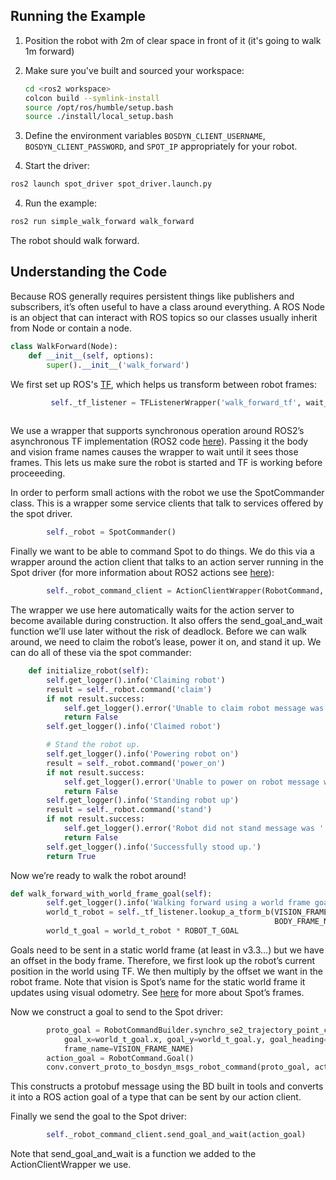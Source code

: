 ## Running the Example
1.  Position the robot with 2m of clear space in front of it (it's going to walk 1m forward)
2.  Make sure you've built and sourced your workspace:
    ```bash
    cd <ros2 workspace>
    colcon build --symlink-install
    source /opt/ros/humble/setup.bash
    source ./install/local_setup.bash
    ```

3.  Define the environment variables `BOSDYN_CLIENT_USERNAME`, `BOSDYN_CLIENT_PASSWORD`, and `SPOT_IP` appropriately for your robot.
3.  Start the driver:
```bash
ros2 launch spot_driver spot_driver.launch.py
```

4.  Run the example:
```bash
ros2 run simple_walk_forward walk_forward
```

The robot should walk forward.

## Understanding the Code

Because ROS generally requires persistent things like publishers and subscribers, it’s often useful to have a class around everything.  A ROS Node is an object that can interact with ROS topics so our classes usually inherit from Node or contain a node.

```python
class WalkForward(Node):
    def __init__(self, options):
        super().__init__('walk_forward')
```

We first set up ROS's [TF](https://docs.ros.org/en/humble/Tutorials/Intermediate/Tf2/Tf2-Main.html), which helps us transform between robot frames:
```python
         self._tf_listener = TFListenerWrapper('walk_forward_tf', wait_for_transform = [BODY_FRAME_NAME,
                                                                                        VISION_FRAME_NAME])
```
We use a wrapper that supports synchronous operation around ROS2’s asynchronous TF implementation (ROS2 code [here](https://github.com/ros2/rclpy/tree/humble)).  Passing it the body and vision frame names causes the wrapper to wait until it sees those frames.  This lets us make sure the robot is started and TF is working before proceeeding.

In order to perform small actions with the robot we use the SpotCommander class.  This is a wrapper some service clients that talk to services offered by the spot driver.
```python
        self._robot = SpotCommander()
```

Finally we want to be able to command Spot to do things.  We do this via a wrapper around the action client that talks to an action server running in the Spot driver (for more information about ROS2 actions see [here](https://docs.ros.org/en/humble/Tutorials/Beginner-CLI-Tools/Understanding-ROS2-Actions/Understanding-ROS2-Actions.html)):
```python
        self._robot_command_client = ActionClientWrapper(RobotCommand, 'robot_command')
```
The wrapper we use here automatically waits for the action server to become available during construction.  It also offers the send_goal_and_wait function we’ll use later without the risk of deadlock.  Before we can walk around, we need to claim the robot’s lease, power it on, and stand it up.  We can do all of these via the spot commander:
```python
    def initialize_robot(self):
        self.get_logger().info('Claiming robot')
        result = self._robot.command('claim')
        if not result.success:
            self.get_logger().error('Unable to claim robot message was ' + result.message)
            return False
        self.get_logger().info('Claimed robot')

        # Stand the robot up.
        self.get_logger().info('Powering robot on')
        result = self._robot.command('power_on')
        if not result.success:
            self.get_logger().error('Unable to power on robot message was ' + result.message)
            return False
        self.get_logger().info('Standing robot up')
        result = self._robot.command('stand')
        if not result.success:
            self.get_logger().error('Robot did not stand message was ' + result.message)
            return False
        self.get_logger().info('Successfully stood up.')
        return True
```

Now we’re ready to walk the robot around!
```python
def walk_forward_with_world_frame_goal(self):
        self.get_logger().info('Walking forward using a world frame goal')
        world_t_robot = self._tf_listener.lookup_a_tform_b(VISION_FRAME_NAME,
                                                           BODY_FRAME_NAME).get_closest_se2_transform()
        world_t_goal = world_t_robot * ROBOT_T_GOAL
```
Goals need to be sent in a static world frame (at least in v3.3…) but we have an offset in the body frame.  Therefore, we first look up the robot’s current position in the world using TF.  We then multiply by the offset we want in the robot frame.  Note that vision is Spot’s name for the static world frame it updates using visual odometry.  See [here](https://dev.bostondynamics.com/docs/concepts/geometry_and_frames) for more about Spot’s frames.

Now we construct a goal to send to the Spot driver:
```python
        proto_goal = RobotCommandBuilder.synchro_se2_trajectory_point_command(
            goal_x=world_t_goal.x, goal_y=world_t_goal.y, goal_heading=world_t_goal.angle,
            frame_name=VISION_FRAME_NAME)
        action_goal = RobotCommand.Goal()
        conv.convert_proto_to_bosdyn_msgs_robot_command(proto_goal, action_goal.command)
```
This constructs a protobuf message using the BD built in tools and converts it into a ROS action goal of a type that can be sent by our action client.

Finally we send the goal to the Spot driver:
```python
        self._robot_command_client.send_goal_and_wait(action_goal)
```
Note that send_goal_and_wait is a function we added to the ActionClientWrapper we use.
